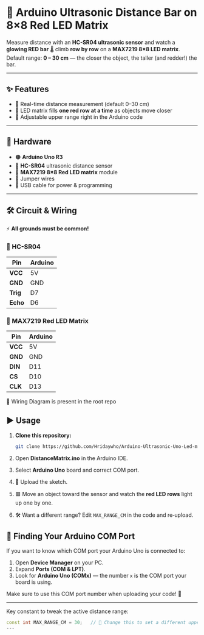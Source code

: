 # 🔴 Arduino Ultrasonic Distance Bar on 8×8 Red LED Matrix

Measure distance with an **HC-SR04 ultrasonic sensor** and watch a  
**glowing RED bar** 🌡️ climb **row by row** on a **MAX7219 8×8 LED matrix**.  
Default range: **0 – 30 cm** — the closer the object, the taller (and redder!) the bar.

---

## ✨ Features
- 📏 Real-time distance measurement (default 0–30 cm)  
- 🔴 LED matrix fills **one red row at a time** as objects move closer  
- 🔧 Adjustable upper range right in the Arduino code

---

## 🔩 Hardware
- 🟠 **Arduino Uno R3**  
- 🌊 **HC-SR04** ultrasonic distance sensor  
- 🔴 **MAX7219 8×8 Red LED matrix** module  
- 🧵 Jumper wires  
- 🔌 USB cable for power & programming  

---

## 🛠️ Circuit & Wiring  
⚡ **All grounds must be common!**

### 🌊 HC-SR04  
| Pin   | Arduino |
|-------|---------|
| **VCC**  | 5V  |
| **GND**  | GND |
| **Trig** | D7  |
| **Echo** | D6  |

### 🔴 MAX7219 Red LED Matrix  
| Pin  | Arduino |
|------|---------|
| **VCC** | 5V  |
| **GND** | GND |
| **DIN** | D11 |
| **CS**  | D10 |
| **CLK** | D13 |

📁 Wiring Diagram is present in the root repo 

## ▶️ Usage

1.  **Clone this repository:**

    ``` bash
    git clone https://github.com/Hridaywho/Arduino-Ultrasonic-Uno-Led-matrix.git
    ```

2.  Open **DistanceMatrix.ino** in the Arduino IDE.

3.  Select **Arduino Uno** board and correct COM port.

4.  🔼 Upload the sketch.

5.  🟥 Move an object toward the sensor and watch the **red LED rows**
    light up one by one.

6.  🛠 Want a different range? Edit `MAX_RANGE_CM` in the code and
    re‑upload.

 ## 🔌 Finding Your Arduino COM Port

If you want to know which COM port your Arduino Uno is connected to:

1. Open **Device Manager** on your PC.  
2. Expand **Ports (COM & LPT)**.  
3. Look for **Arduino Uno (COMx)** — the number `x` is the COM port your board is using.  

Make sure to use this COM port number when uploading your code! 🚀


---

Key constant to tweak the active distance range:
```cpp
const int MAX_RANGE_CM = 30;   // 🔄 Change this to set a different upper limit
---

